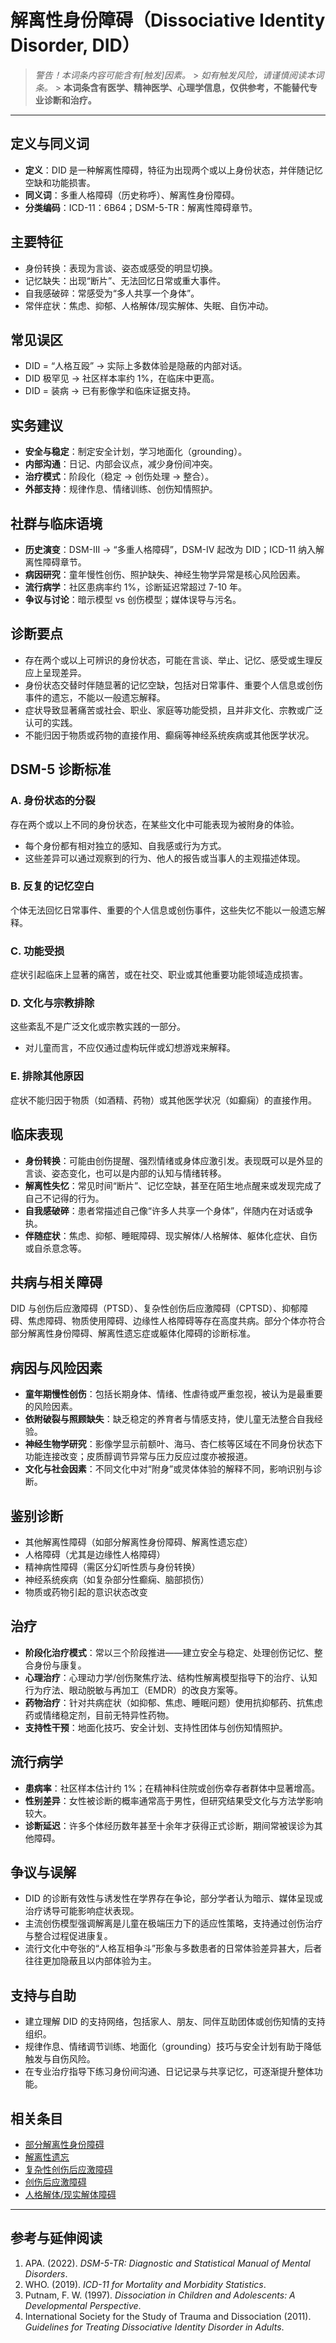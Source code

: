 # 解离性身份障碍（Dissociative Identity Disorder, DID）

> **警告！本词条内容可能含有*[触发]*因素。** > _如有触发风险，请谨慎阅读本词条。_ > **本词条含有医学、精神医学、心理学信息，仅供参考，不能替代专业诊断和治疗。**

---

## 定义与同义词

- **定义**：DID 是一种解离性障碍，特征为出现两个或以上身份状态，并伴随记忆空缺和功能损害。
- **同义词**：多重人格障碍（历史称呼）、解离性身份障碍。
- **分类编码**：ICD-11：6B64；DSM-5-TR：解离性障碍章节。

## 主要特征

- 身份转换：表现为言谈、姿态或感受的明显切换。
- 记忆缺失：出现“断片”、无法回忆日常或重大事件。
- 自我感破碎：常感受为“多人共享一个身体”。
- 常伴症状：焦虑、抑郁、人格解体/现实解体、失眠、自伤冲动。

## 常见误区

- DID = “人格互殴” → 实际上多数体验是隐蔽的内部对话。
- DID 极罕见 → 社区样本率约 1%，在临床中更高。
- DID = 装病 → 已有影像学和临床证据支持。

## 实务建议

- **安全与稳定**：制定安全计划，学习地面化（grounding）。
- **内部沟通**：日记、内部会议点，减少身份间冲突。
- **治疗模式**：阶段化（稳定 → 创伤处理 → 整合）。
- **外部支持**：规律作息、情绪训练、创伤知情照护。

## 社群与临床语境

- **历史演变**：DSM-III → “多重人格障碍”，DSM-IV 起改为 DID；ICD-11 纳入解离性障碍章节。
- **病因研究**：童年慢性创伤、照护缺失、神经生物学异常是核心风险因素。
- **流行病学**：社区患病率约 1%，诊断延迟常超过 7-10 年。
- **争议与讨论**：暗示模型 vs 创伤模型；媒体误导与污名。

## 诊断要点

- 存在两个或以上可辨识的身份状态，可能在言谈、举止、记忆、感受或生理反应上呈现差异。
- 身份状态交替时伴随显著的记忆空缺，包括对日常事件、重要个人信息或创伤事件的遗忘，不能以一般遗忘解释。
- 症状导致显著痛苦或社会、职业、家庭等功能受损，且并非文化、宗教或广泛认可的实践。
- 不能归因于物质或药物的直接作用、癫痫等神经系统疾病或其他医学状况。

## DSM-5 诊断标准

### A. 身份状态的分裂

存在两个或以上不同的身份状态，在某些文化中可能表现为被附身的体验。

- 每个身份都有相对独立的感知、自我感或行为方式。
- 这些差异可以通过观察到的行为、他人的报告或当事人的主观描述体现。

### B. 反复的记忆空白

个体无法回忆日常事件、重要的个人信息或创伤事件，这些失忆不能以一般遗忘解释。

### C. 功能受损

症状引起临床上显著的痛苦，或在社交、职业或其他重要功能领域造成损害。

### D. 文化与宗教排除

这些紊乱不是广泛文化或宗教实践的一部分。

- 对儿童而言，不应仅通过虚构玩伴或幻想游戏来解释。

### E. 排除其他原因

症状不能归因于物质（如酒精、药物）或其他医学状况（如癫痫）的直接作用。

## 临床表现

- **身份转换**：可能由创伤提醒、强烈情绪或身体应激引发。表现既可以是外显的言谈、姿态变化，也可以是内部的认知与情绪转移。
- **解离性失忆**：常见时间“断片”、记忆空缺，甚至在陌生地点醒来或发现完成了自己不记得的行为。
- **自我感破碎**：患者常描述自己像“许多人共享一个身体”，伴随内在对话或争执。
- **伴随症状**：焦虑、抑郁、睡眠障碍、现实解体/人格解体、躯体化症状、自伤或自杀意念等。

## 共病与相关障碍

DID 与创伤后应激障碍（PTSD）、复杂性创伤后应激障碍（CPTSD）、抑郁障碍、焦虑障碍、物质使用障碍、边缘性人格障碍等存在高度共病。部分个体亦符合部分解离性身份障碍、解离性遗忘症或躯体化障碍的诊断标准。

## 病因与风险因素

- **童年期慢性创伤**：包括长期身体、情绪、性虐待或严重忽视，被认为是最重要的风险因素。
- **依附破裂与照顾缺失**：缺乏稳定的养育者与情感支持，使儿童无法整合自我经验。
- **神经生物学研究**：影像学显示前额叶、海马、杏仁核等区域在不同身份状态下功能连接改变；皮质醇调节异常与压力反应过度亦被报道。
- **文化与社会因素**：不同文化中对“附身”或灵体体验的解释不同，影响识别与诊断。

## 鉴别诊断

- 其他解离性障碍（如部分解离性身份障碍、解离性遗忘症）
- 人格障碍（尤其是边缘性人格障碍）
- 精神病性障碍（需区分幻听性质与身份转换）
- 神经系统疾病（如复杂部分性癫痫、脑部损伤）
- 物质或药物引起的意识状态改变

## 治疗

- **阶段化治疗模式**：常以三个阶段推进——建立安全与稳定、处理创伤记忆、整合身份与康复。
- **心理治疗**：心理动力学/创伤聚焦疗法、结构性解离模型指导下的治疗、认知行为疗法、眼动脱敏与再加工（EMDR）的改良方案等。
- **药物治疗**：针对共病症状（如抑郁、焦虑、睡眠问题）使用抗抑郁药、抗焦虑药或情绪稳定剂，目前无特异性药物。
- **支持性干预**：地面化技巧、安全计划、支持性团体与创伤知情照护。

## 流行病学

- **患病率**：社区样本估计约 1%；在精神科住院或创伤幸存者群体中显著增高。
- **性别差异**：女性被诊断的概率通常高于男性，但研究结果受文化与方法学影响较大。
- **诊断延迟**：许多个体经历数年甚至十余年才获得正式诊断，期间常被误诊为其他障碍。

## 争议与误解

- DID 的诊断有效性与诱发性在学界存在争论，部分学者认为暗示、媒体呈现或治疗诱导可能影响症状表现。
- 主流创伤模型强调解离是儿童在极端压力下的适应性策略，支持通过创伤治疗与整合过程促进康复。
- 流行文化中夸张的“人格互相争斗”形象与多数患者的日常体验差异甚大，后者往往更加隐蔽且以内部体验为主。

## 支持与自助

- 建立理解 DID 的支持网络，包括家人、朋友、同伴互助团体或创伤知情的支持组织。
- 规律作息、情绪调节训练、地面化（grounding）技巧与安全计划有助于降低触发与自伤风险。
- 在专业治疗指导下练习身份间沟通、日记记录与共享记忆，可逐渐提升整体功能。

## 相关条目

- [部分解离性身份障碍](entries/诊断与临床/Partial-Dissociative-Identity-Disorder-PDID.md)
- [解离性遗忘](entries/诊断与临床/Dissociative-Amnesia-DA.md)
- [复杂性创伤后应激障碍](entries/诊断与临床/CPTSD.md)
- [创伤后应激障碍](entries/诊断与临床/PTSD.md)
- [人格解体/现实解体障碍](entries/诊断与临床/Depersonalization-Derealization-Disorder-DPDR.md)

---

## 参考与延伸阅读

1. APA. (2022). _DSM-5-TR: Diagnostic and Statistical Manual of Mental Disorders_.
2. WHO. (2019). _ICD-11 for Mortality and Morbidity Statistics_.
3. Putnam, F. W. (1997). _Dissociation in Children and Adolescents: A Developmental Perspective_.
4. International Society for the Study of Trauma and Dissociation (2011). _Guidelines for Treating Dissociative Identity Disorder in Adults_.

